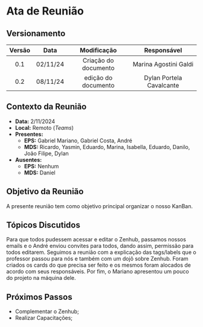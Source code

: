 # Ata de Reunião

## Versionamento

| Versão | Data | Modificação | Responsável |
| :-: | :-: | :-: | :-: |
| 0.1 | 02/11/24 | Criação do documento | Marina Agostini Galdi |
| 0.2 | 08/11/24 | edição do documento | Dylan Portela Cavalcante |

## Contexto da Reunião

* **Data:** 2/11/2024
* **Local:** Remoto (*Teams*)
* **Presentes:**
  * **EPS:** Gabriel Mariano, Gabriel Costa, André
  * **MDS:** Ricardo, Yasmin, Eduardo, Marina, Isabella, Eduardo, Danilo, João Filipe, Dylan
* **Ausentes:**
  * **EPS:** Nenhum
  * **MDS:** Daniel

## Objetivo da Reunião

A presente reunião tem como objetivo principal organizar o nosso KanBan.

## Tópicos Discutidos

Para que todos pudessem acessar e editar o Zenhub, passamos nossos emails e o André enviou convites para todos, dando assim, permissão para todos editarem. Seguimos a reunião com a explicação das tags/labels que o professor passou para nós e também com um dojô sobre Zenhub. Foram criados os cards do que precisa ser feito e os mesmos foram alocados de acordo com seus responsáveis. Por fim, o Mariano apresentou um pouco do projeto na máquina dele.

## Próximos Passos

* Complementar o Zenhub;
* Realizar Capacitações;